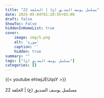 ```yaml
---
title: "مسلسل يوسف الصديق (ع) | الحلقة 22"
date: 2025-05-04T01:20:55+03:00
draft: false
ShowToc: False
hiddenInHomeList: true
cover:
    image: img/5.png
    alt: 'صورة'
    caption: ''
    hidden: true
summary: ""
tags: ["مسلسل يوسف الصديق (ع)"]
categories: []
---
```


{{< youtube ehIwjJEUqsY >}}  
 <br>
مسلسل يوسف الصديق (ع) | الحلقة 22